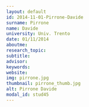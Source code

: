 ```yaml
---
layout: default 
id: 2014-11-01-Pirrone-Davide
surname: Pirrone
name: Davide
university: Univ. Trento
date: 01/11/2014
aboutme: 
research_topic: 
subtitle: 
advisor: 
keywords: 
website: 
img: pirrone.jpg
thumbnail: pirrone_thumb.jpg
alt: Pirrone Davide
modal_id: stud45
---
```

